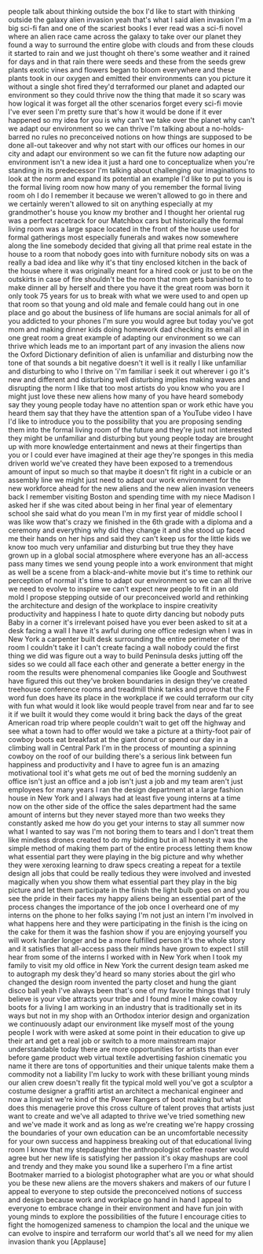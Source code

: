 
people talk about thinking outside the
box I&#39;d like to start with thinking
outside the galaxy alien invasion yeah
that&#39;s what I said
alien invasion I&#39;m a big sci-fi fan and
one of the scariest books I ever read
was a sci-fi novel where an alien race
came across the galaxy to take over our
planet they found a way to surround the
entire globe with clouds and from these
clouds it started to rain and we just
thought oh there&#39;s some weather and it
rained for days and in that rain there
were seeds and these from the seeds grew
plants exotic vines and flowers began to
bloom everywhere and these plants took
in our oxygen and emitted their
environments can you picture it without
a single shot fired they&#39;d terraformed
our planet and adapted our environment
so they could thrive now the thing that
made it so scary was how logical it was
forget all the other scenarios forget
every sci-fi movie I&#39;ve ever seen I&#39;m
pretty sure that&#39;s how it would be done
if it ever happened so my idea for you
is why can&#39;t we take over the planet why
can&#39;t we adapt our environment so we can
thrive I&#39;m talking about a
no-holds-barred no rules no preconceived
notions on how things are supposed to be
done all-out takeover and why not start
with our offices our homes in our city
and adapt our environment so we can fit
the future now adapting our environment
isn&#39;t a new idea it
just a hard one to conceptualize when
you&#39;re standing in its predecessor I&#39;m
talking about challenging our
imaginations to look at the norm and
expand its potential an example I&#39;d like
to put to you is the formal living room
now how many of you remember the formal
living room oh I do I remember it
because we weren&#39;t allowed to go in
there and we certainly weren&#39;t allowed
to sit on anything especially at my
grandmother&#39;s house you know my brother
and I thought her oriental rug was a
perfect racetrack for our Matchbox cars
but historically the formal living room
was a large space located in the front
of the house used for formal gatherings
most especially funerals and wakes now
somewhere along the line somebody
decided that giving all that prime real
estate in the house to a room that
nobody goes into with furniture nobody
sits on was a really a bad idea
and like why it&#39;s that tiny enclosed
kitchen in the back of the house where
it was originally meant for a hired cook
or just to be on the outskirts in case
of fire shouldn&#39;t be the room that mom
gets banished to to make dinner all by
herself and there you have it the great
room was born
it only took 75 years for us to break
with what we were used to and open up
that room so that young and old male and
female could hang out in one place and
go about the business of life humans are
social animals for all of you addicted
to your phones I&#39;m sure you would agree
but today you&#39;ve got mom and making
dinner kids doing homework dad checking
its email all in one great room a great
example of adapting our environment so
we can thrive which leads me to an
important part of any
invasion the aliens now the Oxford
Dictionary definition of alien is
unfamiliar and disturbing
now the tone of that sounds a bit
negative doesn&#39;t it well is it really
I like unfamiliar and disturbing to who
I thrive on &#39;i&#39;m familiar i seek it out
wherever i go
it&#39;s new and different and disturbing
well disturbing implies making waves and
disrupting the norm I like that too most
artists do you know who you are
I might just love these new aliens how
many of you have heard somebody say they
young people today have no attention
span or work ethic have you heard them
say that they have the attention span of
a YouTube video I have I&#39;d like to
introduce you to the possibility that
you are proposing sending them into the
formal living room of the future and
they&#39;re just not interested they might
be unfamiliar and disturbing but young
people today are brought up with more
knowledge entertainment and news at
their fingertips than you or I could
ever have imagined
at their age they&#39;re sponges in this
media driven world we&#39;ve created they
have been exposed to a tremendous amount
of input so much so that maybe it
doesn&#39;t fit right in a cubicle or an
assembly line we might just need to
adapt our work environment for the new
workforce ahead for the new aliens and
the new alien invasion veneers back I
remember visiting Boston and spending
time with my niece Madison I asked her
if she was cited about being in her
final year of elementary school she said
what do you mean I&#39;m in my first year of
middle school
I was like wow that&#39;s crazy we finished
in the 6th grade with a diploma and a
ceremony and everything why did they
change it and she stood up faced me
their hands on her hips and said they
can&#39;t keep us for the little kids we
know too much very unfamiliar and
disturbing but true they they have grown
up in a global social atmosphere where
everyone has an all-access pass many
times we send young people into a work
environment that might as well be a
scene from a black-and-white movie but
it&#39;s time to rethink our perception of
normal it&#39;s time to adapt our
environment so we can all thrive we need
to evolve to inspire we can&#39;t expect new
people to fit in an old mold I propose
stepping outside of our preconceived
world and rethinking the architecture
and design of the workplace to inspire
creativity productivity and happiness I
hate to quote dirty dancing but nobody
puts Baby in a corner
it&#39;s irrelevant poised have you ever
been asked to sit at a desk facing a
wall I have it&#39;s awful during one office
redesign when I was in New York a
carpenter built desk surrounding the
entire perimeter of the room I couldn&#39;t
take it I can&#39;t create facing a wall
nobody could the first thing we did was
figure out a way to build Peninsula
desks jutting off the sides so we could
all face each other and generate a
better energy in the room
the results were phenomenal companies
like Google and Southwest have figured
this out
they&#39;ve broken boundaries in design
they&#39;ve created treehouse conference
rooms and treadmill think tanks and
prove that the F word fun does have its
place in the workplace if we could
terraform our city with fun what would
it look like would people travel from
near and far to see it if we built it
would they come would it bring back the
days of the great American road trip
where people couldn&#39;t wait to get off
the highway and see what a town had to
offer would we take a picture at a
thirty-foot pair of cowboy boots eat
breakfast at the giant donut or spend
our day in a climbing wall in Central
Park I&#39;m in the process of mounting a
spinning cowboy on the roof of our
building there&#39;s a serious link between
fun happiness and productivity and I
have to agree fun is an amazing
motivational tool it&#39;s what gets me out
of bed the morning suddenly an office
isn&#39;t just an office and a job isn&#39;t
just a job and my team aren&#39;t just
employees for many years I ran the
design department at a large fashion
house in New York and I always had at
least five young interns at a time now
on the other side of the office the
sales department had the same amount of
interns but they never stayed more than
two weeks they constantly asked me how
do you get your interns to stay all
summer now what I wanted to say was I&#39;m
not boring them to tears and I don&#39;t
treat them like mindless drones created
to do my bidding but in all honesty it
was the simple method of making them
part of the entire process letting them
know what essential part they were
playing in the big picture and why
whether they were xeroxing learning to
draw specs creating a repeat for a
textile design all jobs that could be
really tedious they were involved and
invested magically when you show them
what essential part they play in the big
picture and let them participate in the
finish the light bulb goes on and you
see the pride in their faces my happy
aliens being an essential part of the
process changes the importance of the
job once I overheard one of my interns
on the phone to her folks saying I&#39;m not
just an intern I&#39;m involved in what
happens here and they were participating
in the finish is the icing on the cake
for them it was the fashion show if you
are enjoying yourself you will work
harder longer and be a more fulfilled
person it&#39;s the whole story and it
satisfies that all-access pass their
minds have grown to expect I still hear
from some of the interns I worked with
in New York when I took my family to
visit my old office in New York the
current design team asked me to
autograph my desk they&#39;d heard so many
stories about the girl who changed the
design room invented the party closet
and hung the giant disco ball yeah I&#39;ve
always been that&#39;s one of my favorite
things that I truly believe is your vibe
attracts your tribe and I found mine
I make cowboy boots for a living I am
working in an industry that is
traditionally set in its ways but not in
my shop with an Orthodox interior design
and organization we continuously adapt
our environment like myself most of the
young people I work with were asked at
some point in their education to give up
their art and get a real job or switch
to a more mainstream major
understandable
today there are more opportunities for
artists than ever before game product
web virtual textile advertising fashion
cinematic you name it there are tons of
opportunities and their unique talents
make them a commodity not a liability
I&#39;m lucky to work with these brilliant
young minds our alien crew doesn&#39;t
really fit the typical mold well you&#39;ve
got a sculptor a costume designer a
graffiti artist an architect a
mechanical engineer and now a linguist
we&#39;re kind of the Power Rangers of boot
making but what does this menagerie
prove this cross culture of talent
proves that artists just want to create
and we&#39;ve all adapted to thrive
we&#39;ve tried something new and we&#39;ve made
it work and as long as we&#39;re creating
we&#39;re happy crossing the boundaries of
your own education can be an
uncomfortable necessity for your own
success and happiness breaking out of
that educational living room I know that
my stepdaughter the anthropologist
coffee roaster would agree but her new
life is satisfying her passion it&#39;s okay
mashups are cool and trendy and they
make you sound like a superhero I&#39;m a
fine artist Bootmaker married to a
biologist photographer
what are you or what should you be these
new aliens are the movers shakers and
makers of our future I appeal to
everyone to step outside the
preconceived notions of success and
design because work and workplace go
hand in hand
I appeal to everyone to embrace change
in their environment and have fun join
with young minds to explore the
possibilities of the future I encourage
cities to fight the homogenized sameness
to champion the local and the unique we
can evolve to inspire and terraform our
world that&#39;s all we need for my alien
invasion thank you
[Applause]
